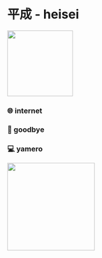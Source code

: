 # 平成 - heisei

<img src="https://user-images.githubusercontent.com/117464422/200156327-7fc447ca-0637-4a29-9278-f2b3c320c6be.png" width="150">

### :globe_with_meridians: internet

### :mouse2: goodbye


### :computer: yamero
[<img src="https://user-images.githubusercontent.com/117464422/200178749-ceb95ca6-efd3-44ec-9be9-8098deb135b5.jpeg" width="200">](https://twitter.com/HatobaTsugu)

